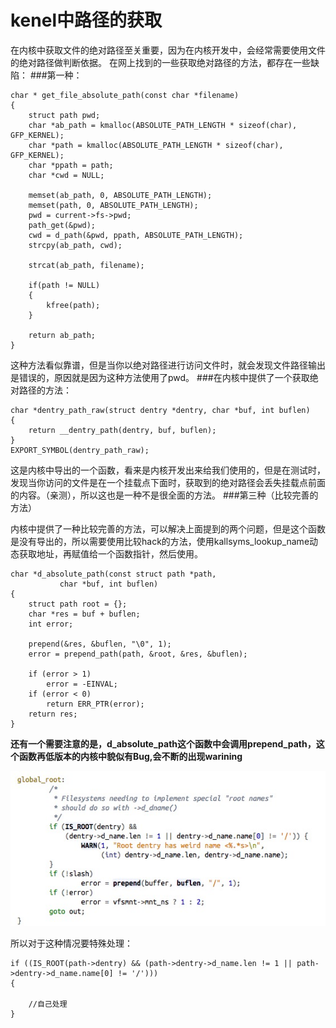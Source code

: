 # kenel中路径的获取
在内核中获取文件的绝对路径至关重要，因为在内核开发中，会经常需要使用文件的绝对路径做判断依据。
在网上找到的一些获取绝对路径的方法，都存在一些缺陷：
###第一种：
```
char * get_file_absolute_path(const char *filename)
{
	struct path pwd;
	char *ab_path = kmalloc(ABSOLUTE_PATH_LENGTH * sizeof(char), GFP_KERNEL);
	char *path = kmalloc(ABSOLUTE_PATH_LENGTH * sizeof(char), GFP_KERNEL);
	char *ppath = path;
	char *cwd = NULL;

	memset(ab_path, 0, ABSOLUTE_PATH_LENGTH);
	memset(path, 0, ABSOLUTE_PATH_LENGTH);
	pwd = current->fs->pwd;
	path_get(&pwd);
 	cwd = d_path(&pwd, ppath, ABSOLUTE_PATH_LENGTH);
	strcpy(ab_path, cwd);

	strcat(ab_path, filename);

	if(path != NULL)
	{
		kfree(path);
	}

	return ab_path;
}
```
这种方法看似靠谱，但是当你以绝对路径进行访问文件时，就会发现文件路径输出是错误的，原因就是因为这种方法使用了pwd。
###在内核中提供了一个获取绝对路径的方法：
```
char *dentry_path_raw(struct dentry *dentry, char *buf, int buflen)
{
	return __dentry_path(dentry, buf, buflen);
}
EXPORT_SYMBOL(dentry_path_raw);
```
这是内核中导出的一个函数，看来是内核开发出来给我们使用的，但是在测试时，发现当你访问的文件是在一个挂载点下面时，获取到的绝对路径会丢失挂载点前面的内容。（亲测），所以这也是一种不是很全面的方法。
###第三种（比较完善的方法）

内核中提供了一种比较完善的方法，可以解决上面提到的两个问题，但是这个函数是没有导出的，所以需要使用比较hack的方法，使用kallsyms_lookup_name动态获取地址，再赋值给一个函数指针，然后使用。

```
char *d_absolute_path(const struct path *path,
	       char *buf, int buflen)
{
	struct path root = {};
	char *res = buf + buflen;
	int error;

	prepend(&res, &buflen, "\0", 1);
	error = prepend_path(path, &root, &res, &buflen);

	if (error > 1)
		error = -EINVAL;
	if (error < 0)
		return ERR_PTR(error);
	return res;
}
```
**还有一个需要注意的是，d_absolute_path这个函数中会调用prepend_path，这个函数再低版本的内核中貌似有Bug,会不断的出现warining**

![PNG](../img/IS_ROOT.png)

所以对于这种情况要特殊处理：
```
if ((IS_ROOT(path->dentry) && (path->dentry->d_name.len != 1 || path->dentry->d_name.name[0] != '/')))
{

	//自己处理
}
```
